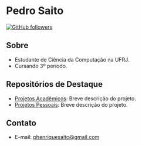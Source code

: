 # Pedro Saito

[![GitHub followers](https://img.shields.io/github/followers/seu-usuario?style=social)](https://github.com/saitoi)

## Sobre

- Estudante de Ciência da Computação na UFRJ.
- Cursando 3º período.

## Repositórios de Destaque

- [Projetos Acadêmicos](https://github.com/saitoi/Faculdade.git): Breve descrição do projeto.
- [Projetos Pessoais](link-para-projeto-2): Breve descrição do projeto.

## Contato

- E-mail: phenriquesaito@gmail.com
